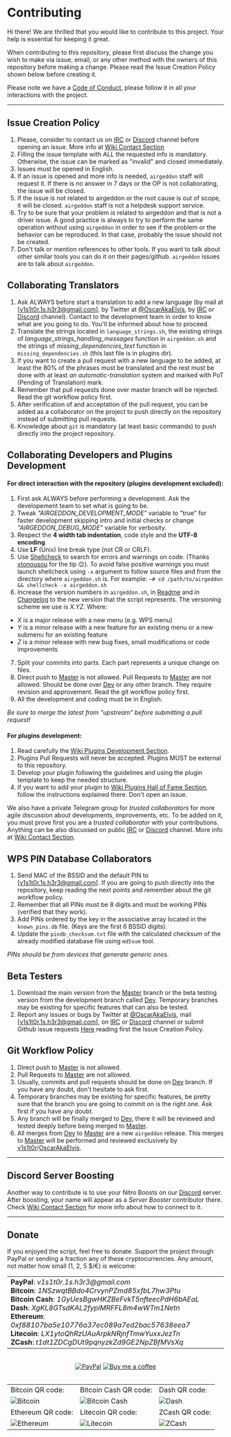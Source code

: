 # Contributing

Hi there! We are thrilled that you would like to contribute to this project. Your help is essential for keeping it great.

When contributing to this repository, please first discuss the change you wish to make via issue,
email, or any other method with the owners of this repository before making a change. Please read the Issue Creation Policy shown below before creating it.

Please note we have a [Code of Conduct], please follow it in all your interactions with the project.

---

## Issue Creation Policy

1. Please, consider to contact us on [IRC] or [Discord] channel before opening an issue. More info at [Wiki Contact Section]
2. Filling the issue template with *ALL* the requested info is mandatory. Otherwise, the issue can be marked as "invalid" and closed immediately.
3. Issues must be opened in English.
4. If an issue is opened and more info is needed, `airgeddon` staff will request it. If there is no answer in 7 days or the OP is not collaborating, the issue will be closed.
5. If the issue is not related to airgeddon or the root cause is out of scope, it will be closed. `airgeddon` staff is not a helpdesk support service.
6. Try to be sure that your problem is related to airgeddon and that is not a driver issue. A good practice is always to try to perform the same operation without using `airgeddon` in order to see if the problem or the behavior can be reproduced. In that case, probably the issue should not be created.
7. Don't talk or mention references to other tools. If you want to talk about other similar tools you can do it on their pages/github. `airgeddon` issues are to talk about `airgeddon`.

## Collaborating Translators

1. Ask ALWAYS before start a translation to add a new language (by mail at [v1s1t0r.1s.h3r3@gmail.com], by Twitter at [@OscarAkaElvis], by [IRC] or [Discord] channel). Contact to the development team in order to know what are you going to do. You'll be informed about how to proceed.
2. Translate the strings located in `language_strings.sh`, the existing strings of _language_strings_handling_messages_ function in `airgeddon.sh` and the strings of _missing_dependencies_text_ function in `missing_dependencies.sh` (this last file is in plugins dir).
3. If you want to create a pull request with a new language to be added, at least the 80% of the phrases must be translated and the rest must be done with at least _an automatic-translation_ system and marked with PoT (Pending of Translation) mark.
4. Remember that pull requests done over master branch will be rejected. Read the git workflow policy first.
5. After verification of and acceptation of the pull request, you can be added as a collaborator on the project to push directly on the repository instead of submitting pull requests.
6. Knowledge about `git` is mandatory (at least basic commands) to push directly into the project repository.

## Collaborating Developers and Plugins Development

#### For direct interaction with the repository (plugins development excluded):

1. First ask ALWAYS before performing a development. Ask the developement team to set what is going to be.
2. Tweak *"AIRGEDDON_DEVELOPMENT_MODE"* variable to "true" for faster development skipping intro and initial checks or change *"AIRGEDDON_DEBUG_MODE"* variable for verbosity.
3. Respect the **4 width tab indentation**, code style and the **UTF-8 encoding**.
4. Use **LF** (Unix) line break type (not CR or CRLF).
5. Use [Shellcheck] to search for errors and warnings on code. (Thanks [xtonousou] for the tip :wink:). To avoid false positive warnings you must launch shellcheck using `-x` argument to follow source files and from the directory where `airgeddon.sh` is. For example: `~# cd /path/to/airgeddon && shellcheck -x airgeddon.sh`
6. Increase the version numbers in `airgeddon.sh`, in [Readme] and in [Changelog] to the new version that the script represents. The versioning scheme we use is *X.YZ*. Where:
  - *X* is a major release with a new menu (e.g. WPS menu)
  - *Y* is a minor release with a new feature for an existing menu or a new submenu for an existing feature
  - *Z* is a minor release with new bug fixes, small modifications or code improvements
7. Split your commits into parts. Each part represents a unique change on files.
8. Direct push to [Master] is not allowed. Pull Requests to [Master] are not allowed. Should be done over [Dev] or any other branch. They require revision and approvement. Read the git workflow policy first. 
9. All the development and coding must be in English.

*Be sure to merge the latest from "upstream" before submitting a pull request!*

#### For plugins development:

1. Read carefully the [Wiki Plugins Development Section].
2. Plugins Pull Requests will never be accepted. Plugins MUST be external to this repository.
3. Develop your plugin following the guidelines and using the plugin template to keep the needed structure.
4. If you want to add your plugin to [Wiki Plugins Hall of Fame Section], follow the instructions explained there. Don't open an issue.

We also have a private Telegram group for *trusted collaborators* for more agile discussion about developments, improvements, etc. 
To be added on it, you must prove first you are a *trusted collaborator* with your contributions.
Anything can be also discussed on public [IRC] or [Discord] channel. More info at [Wiki Contact Section].

## WPS PIN Database Collaborators

1. Send MAC of the BSSID and the default PIN to [v1s1t0r.1s.h3r3@gmail.com]. If you are going to push directly into the repository, keep reading the next points and remember about the git workflow policy.
2. Remember that all PINs must be 8 digits and must be working PINs (verified that they work).
3. Add PINs ordered by the key in the associative array located in the `known_pins.db` file. (Keys are the first 6 BSSID digits).
4. Update the `pindb_checksum.txt` file with the calculated checksum of the already modified database file using `md5sum` tool.

*PINs should be from devices that generate generic ones.*

## Beta Testers

1. Download the main version from the [Master] branch or the beta testing version from the development branch called [Dev]. Temporary branches may be existing for specific features that can also be tested.
2. Report any issues or bugs by Twitter at [@OscarAkaElvis], mail [v1s1t0r.1s.h3r3@gmail.com], on [IRC] or [Discord] channel or submit Github issue requests [Here] reading first the Issue Creation Policy.

## Git Workflow Policy

1. Direct push to [Master] is not allowed.
2. Pull Requests to [Master] are not allowed.
3. Usually, commits and pull requests should be done on [Dev] branch. If you have any doubt, don't hesitate to ask first.
4. Temporary branches may be existing for specific features, be pretty sure that the branch you are going to commit on is the right one. Ask first if you have any doubt.
5. Any branch will be finally merged to [Dev], there it will be reviewed and tested deeply before being merged to [Master].
6. All merges from [Dev] to [Master] are a new `airgeddon` release. This merges to [Master] will be performed and reviewed exclusively by [v1s1t0r]/[OscarAkaElvis].

---

## Discord Server Boosting

Another way to contribute is to use your Nitro Boosts on our [Discord] server. After boosting, your name will appear as a _Server Booster_ contributor there. Check [Wiki Contact Section] for more info about how to connect to it.

---

## Donate

If you enjoyed the script, feel free to donate. Support the project through PayPal or sending a fraction any of these cryptocurrencies. Any amount, not matter how small (1, 2, 5 $/€) is welcome:

<table>
  <tr>
    <td>
      <b>PayPal</b>: <em>v1s1t0r.1s.h3r3&#64;gmail.com</em> <br/>
      <b>Bitcoin</b>: <em>1NSzwqtBBdo4CrvynPZmd85xfbL7hw3Ptu</em> <br/>
      <b>Bitcoin Cash</b>: <em>1GyUesBgwHKZBeFvkT5nfteecPdH6bAEaL</em> <br/>
      <b>Dash</b>: <em>XgKL8GTsdKAL2fypiMRFFL8m4wWTm1Netn</em> <br/>
      <b>Ethereum</b>: <em>0xf88107ba5e10776a37ec089a7ed2bac57638eea7</em> <br/>
      <b>Litecoin</b>: <em>LX1ytoQhRzUAuArpkNRjnfTmwYuxxJezTn</em> <br/>
      <b>ZCash</b>: <em>t1dt1ZDCgDUt9pqnyzkZd9GE2NpZBfMVsXq</em>
    </td>
  </tr>
</table>

<br/>

<div align="center">
    <a href="https://www.paypal.com/cgi-bin/webscr?cmd=_s-xclick&hosted_button_id=7ELM486P7XKKG"><img src="https://raw.githubusercontent.com/v1s1t0r1sh3r3/airgeddon/master/imgs/banners/paypal_donate.png" alt="PayPal" title="PayPal"/></a>
    <a href="https://www.buymeacoffee.com/v1s1t0r"><img src="https://raw.githubusercontent.com/v1s1t0r1sh3r3/airgeddon/master/imgs/banners/buymeacoffee.png" alt="Buy me a coffee" title="Buy me a coffee"/></a>
</div>

<br/>

<div align="center">
  <table>
    <tr>
      <td>
        Bitcoin QR code:
      </td>
      <td>
        Bitcoin Cash QR code:
      </td>
      <td>
        Dash QR code:
      </td>
    </tr>
    <tr>
      <td>
        <img src="https://raw.githubusercontent.com/v1s1t0r1sh3r3/airgeddon/master/imgs/banners/bitcoin_qr.png" alt="Bitcoin" title="Bitcoin"/>
      </td>
      <td>
        <img src="https://raw.githubusercontent.com/v1s1t0r1sh3r3/airgeddon/master/imgs/banners/bitcoincash_qr.png" alt="Bitcoin Cash" title="Bitcoin Cash"/>
      </td>
      <td>
        <img src="https://raw.githubusercontent.com/v1s1t0r1sh3r3/airgeddon/master/imgs/banners/dash_qr.png" alt="Dash" title="Dash"/>
      </td>
    </tr>
    <tr>
      <td>
        Ethereum QR code:
      </td>
      <td>
        Litecoin QR code:
      </td>
      <td>
        ZCash QR code:
      </td>
    </tr>
    <tr>
      <td>
        <img src="https://raw.githubusercontent.com/v1s1t0r1sh3r3/airgeddon/master/imgs/banners/ethereum_qr.png" alt="Ethereum" title="Ethereum"/>
      </td>
      <td>
        <img src="https://raw.githubusercontent.com/v1s1t0r1sh3r3/airgeddon/master/imgs/banners/litecoin_qr.png" alt="Litecoin" title="Litecoin"/>
      </td>
      <td>
        <img src="https://raw.githubusercontent.com/v1s1t0r1sh3r3/airgeddon/master/imgs/banners/zcash_qr.png" alt="ZCash" title="ZCash"/>
      </td>
    </tr>
  </table>
</div>

<!-- MDs -->
[Readme]: README.md
[Changelog]: CHANGELOG.md
[Code of Conduct]: CODE_OF_CONDUCT.md

<!-- Github -->
[Shellcheck]: https://github.com/koalaman/shellcheck "shellcheck.hs"
[Here]: https://github.com/v1s1t0r1sh3r3/airgeddon/issues/new/choose
[Master]: https://github.com/v1s1t0r1sh3r3/airgeddon/tree/master
[Dev]: https://github.com/v1s1t0r1sh3r3/airgeddon/tree/dev
[xtonousou]: https://github.com/xtonousou "xT"
[v1s1t0r]: https://github.com/v1s1t0r1sh3r3
[OscarAkaElvis]: https://github.com/OscarAkaElvis
[Wiki Contact Section]: https://github.com/v1s1t0r1sh3r3/airgeddon/wiki/Contact
[Wiki Plugins Development Section]: https://github.com/v1s1t0r1sh3r3/airgeddon/wiki/Plugins%20Development
[Wiki Plugins Hall of Fame Section]: https://github.com/v1s1t0r1sh3r3/airgeddon/wiki/Plugins%20Hall%20of%20Fame

<!-- Other -->
[@OscarAkaElvis]: https://twitter.com/OscarAkaElvis
[Discord]: https://discord.gg/sQ9dgt9
[IRC]: https://web.libera.chat/
